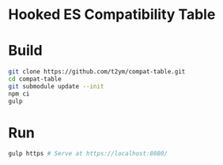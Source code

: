 # Hooked ES Compatibility Table

# Build

```sh
git clone https://github.com/t2ym/compat-table.git
cd compat-table
git submodule update --init
npm ci
gulp
```

# Run

```sh
gulp https # Serve at https://localhost:8080/
```
